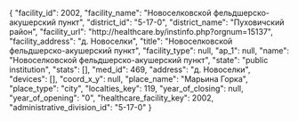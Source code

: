 {
    "facility_id": 2002,
    "facility_name": "Новоселковской фельдшерско-акушерский пункт",
    "district_id": "5-17-0",
    "district_name": "Пуховичский район",
    "facility_url": "http:\/\/healthcare.by\/instinfo.php?orgnum=15137",
    "facility_address": "д. Новоселки",
    "title": "Новоселковской фельдшерско-акушерский пункт",
    "facility_type": null,
    "ap_1": null,
    "name": "Новоселковской фельдшерско-акушерский пункт",
    "state": "public institution",
    "stats": [],
    "med_id": 469,
    "address": "д. Новоселки",
    "devices": [],
    "coord_x_y": null,
    "place_name": "Марьина Горка",
    "place_type": "city",
    "localties_key": 119,
    "year_of_closing": null,
    "year_of_opening": "0",
    "healthcare_facility_key": 2002,
    "administrative_division_id": "5-17-0"
}